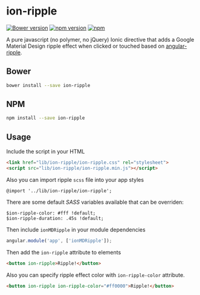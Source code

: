 ion-ripple
==============

[![Bower version](https://badge.fury.io/bo/ion-ripple.svg)](https://badge.fury.io/bo/ion-ripple)
[![npm version](https://badge.fury.io/js/ion-ripple.svg)](https://badge.fury.io/js/ion-ripple)
[![npm](https://img.shields.io/npm/dt/ion-ripple.svg)](https://github.com/vitaliy-bobrov/ion-ripple)

A pure javascript (no polymer, no jQuery) Ionic directive that adds a Google Material Design ripple effect when clicked or touched based on [angular-ripple](https://github.com/nelsoncash/angular-ripple).

## Bower

  ```bash
  bower install --save ion-ripple
  ```

## NPM

  ```bash
  npm install --save ion-ripple
  ```

## Usage

Include the script in your HTML

  ```html
  <link href="lib/ion-ripple/ion-ripple.css" rel="stylesheet">
  <script src="lib/ion-ripple/ion-ripple.min.js"></script>
  ```

Also you can import ripple `scss` file into your app styles

  `@import '../lib/ion-ripple/ion-ripple';`

There are some default *SASS* variables available that can be overriden:

  ```
  $ion-ripple-color: #fff !default;
  $ion-ripple-duration: .45s !default;
  ```

Then include `ionMDRipple` in your module dependencies

  ```js
  angular.module('app', ['ionMDRipple']);
  ```

Then add the `ion-ripple` attribute to elements

  ```html
  <button ion-ripple>Ripple!</button>
  ```

Also you can specify ripple effect color with `ion-ripple-color` attribute.

  ```html
  <button ion-ripple ion-ripple-color="#ff0000">Ripple!</button>
  ```
